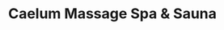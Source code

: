 ---
title: "Caelum Massage Spa & Sauna"
url: /bacoor/caelum-massage-spa-und-sauna/
shop: Massage
---